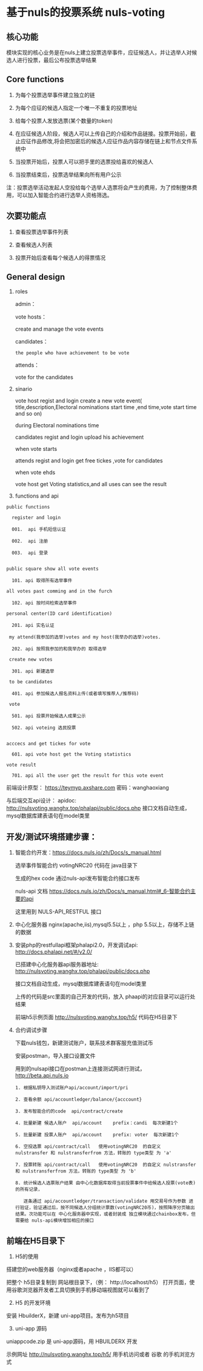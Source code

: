 # 基于nuls的投票系统 nuls-voting

## 核心功能
模块实现的核心业务是在nuls上建立投票选举事件，应征候选人，并让选举人对候选人进行投票，最后公布投票选举结果

## Core functions

 1. 为每个投票选举事件建立独立的链
 
 2. 为每个应征的候选人指定一个唯一不重复的投票地址
 
 3. 给每个投票人发放选票(某个数量的token)
 
 4. 在应征候选人阶段，候选人可以上传自己的介绍和作品链接。投票开始前，截止应征作品修改,将会把加密后的候选人应征作品内容存储在链上和节点文件系统中
 
 5. 当投票开始后，投票人可以把手里的选票投给喜欢的候选人
 
 6. 当投票结束后，投票选举结果向所有用户公示
 
 注：投票选举活动发起人空投给每个选举人选票将会产生的费用，为了控制整体费用，可以加入智能合约进行选举人资格筛选。

## 次要功能点

 1. 查看投票选举事件列表
 
 2. 查看候选人列表
 
 3. 投票开始后查看每个候选人的得票情况
 
## General design
  1. roles
  
     admin：
     
     vote hosts：
     
        create and manage the vote events
        
     candidates：
     
         the people who have achievement to be vote
         
     attends：
     
        vote for the candidates
        
        
  2. sinario
     
     vote host regist and login create a new vote event( title,description,Electoral nominations start time ,end time,vote start time and so on)
     
     during Electoral nominations time
     
     candidates  regist and login upload his achievement
     
     when vote starts
     
     attends  regist and login get free tickes ,vote for candidates
     
     when vote ehds
     
     vote host get Voting statistics,and all uses can see the result
     
  3. functions and api
  
    public functions
    
      register and login
      
      001.  api 手机短信认证
      
      002.  api 注册
      
      003.  api 登录
       
       
    public square show all vote events
    
      101. api 取得所有选举事件
     
    all votes past comming and in the furch
    
      102. api 按时间检索选举事件
     
    personal center(ID card identification)
    
      201. api 实名认证
     
     my attend(我参加的选举)votes and my host(我举办的选举)votes.  
     
      202. api 按照我参加的和我举办的 取得选举
     
     create new votes 
     
      301. api 新建选举
     
     to be candidates
     
      401. api 参加候选人报名资料上传(或者填写推荐人/推荐码)
      
     vote 
      
      501. api 投票开始候选人成果公示
      
      502. api voteing 选民投票
        
     
    acccecs and get tickes for vote
      
      601. api vote host get the Voting statistics
    
    vote result
    
      701. api all the user get the result for this vote event
     
 
前端设计原型：
    https://teymyp.axshare.com
    密码：wanghaoxiang

与后端交互api设计：
apidoc: http://nulsvoting.wanghx.top/phalapi/public/docs.php  接口文档自动生成，mysql数据库建表语句在model类里

## 开发/测试环境搭建步骤：

1. 智能合约开发：https://docs.nuls.io/zh/Docs/s_manual.html

     选举事件智能合约 votingNRC20 代码在 java目录下
     
     生成的hex code 通过nuls-api发布智能合约接口发布
     
     nuls-api 文档 https://docs.nuls.io/zh/Docs/s_manual.html#_6-智能合约主要的api
     
      这里用到 NULS-API_RESTFUL 接口

2. 中心化服务器 nginx(apache,iis),mysql5.5以上 ，php 5.5以上，存储不上链的数据

3. 安装php的restfullapi框架phalapi2.0，开发调试api: http://docs.phalapi.net/#/v2.0/



   已搭建中心化服务器api服务器地址: http://nulsvoting.wanghx.top/phalapi/public/docs.php
   
   接口文档自动生成，mysql数据库建表语句在model类里
   
   上传的代码是src里面的自己开发的代码，放入 phaapi的对应目录可以运行处结果
   
   
   
   前端h5示例页面 http://nulsvoting.wanghx.top/h5/
   代码在H5目录下
   
4. 合约调试步骤

   下载nuls钱包，新建测试账户，联系技术群客服充值测试币

   安装postman，导入接口设置文件

   用到的nulsapi接口在postman上连接测试网进行测试，http://beta.api.nuls.io

       1. 根据私钥导入测试账户api/account/import/pri

       2. 查看余额 api/accountledger/balance/{acccount}

       3. 发布智能合约的code  api/contract/create

       4. 批量新建 候选人账户  api/account    prefix：candi  每次新建1个

       5. 批量新建 投票人账户  api/account    prefix: voter  每次新建1个
       
       6. 空投选票 api/contract/call   使用votingNRC20  的自定义  nulstransfer 和 nulstransferfrom 方法，转账的 type类型 为 'a'
  
       7. 投票转账 api/contract/call   使用votingNRC20  的自定义 nulstransfer 和 nulstransferfrom 方法，转账的 type类型 为 'b'

       8. 统计候选人选票账户结果 由中心化数据库取得当前投票事件中给候选人投票(vote表)的所有记录，
          
          逐条通过 api/accountledger/transaction/validate 用交易号作为参数 进行验证，验证通过后，按不同候选人分组统计票数(votingNRC20币)，按照降序分页输出结果。次功能可以在 中心化服务器中实现，或者封装成 独立模块通过chainbox发布，但需要给 nuls-api模块增加相应的接口
       
       
       
## 前端在H5目录下

1. H5的使用

搭建您的web服务器（nginx或者apache ，IIS都可以）

把整个 h5目录复制到 网站根目录下，（例： http://localhost/h5） 打开页面，使用谷歌浏览器开发者工具切换到手机移动端视图就可以看到了

2. H5 的开发环境

安装 HbuilderX，新建 uni-app项目。发布为h5项目

3. uni-app 源码

uniappcode.zip  是 uni-app源码，用 HBUILDERX 开发


示例网址 http://nulsvoting.wanghx.top/h5/  用手机访问或者  谷歌 的手机浏览方式

